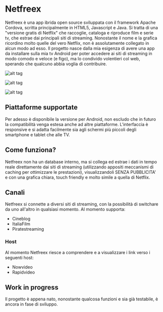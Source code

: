 # Netfreex

Netfreex è una app ibrida open source sviluppata con il framework Apache Cordova, scritta principalmente in HTML5, Javascript e Java.
Si tratta di una "versione gratis di Netflix" che raccoglie, cataloga e riproduce film e serie tv, che estrae dai principali siti di streaming. Nonostante il nome e la grafica ricordino molto quelle del vero Netflix, non è assolutamente collegato in alcun modo ad esso.
Il progetto nasce dalla mia esigenza di avere una app da installare sulla mia tv Android per poter accedere ai siti di streaming in modo comodo e veloce (e figo), ma lo condivido volentieri col web, sperando che qualcuno abbia voglia di contribuire.

![alt tag](https://github.com/Be4t5/Netfreex/blob/master/Netfreex/www/img/netfreex1.png)

![alt tag](https://github.com/Be4t5/Netfreex/blob/master/Netfreex/www/img/netfreex2.png)

![alt tag](https://github.com/Be4t5/Netfreex/blob/master/Netfreex/www/img/netfreex3.png)

## Piattaforme supportate

Per adesso è disponibile la versione per Android, non escludo che in futuro la compatibilità venga estesa anche ad altre piattaforme.
L'interfaccia è responsive e si adatta facilmente sia agli schermi più piccoli degli smartphone e tablet che alle TV.

## Come funziona?

Netfreex non ha un database interno, ma si collega ed estrae i dati in tempo reale direttamente dai siti di streaming (utilizzando appositi meccanismi di caching per ottimizzare le prestazioni), visualizzandoli SENZA PUBBLICITA' e con una grafica chiara, touch friendly e molto simile a quella di Netflix.

## Canali

Netfreex si connette a diversi siti di streaming, con la possibilità di switchare da uno all'altro in qualsiasi momento.
Al momento supporta:

- Cineblog
- ItaliaFilm
- Piratestreaming

### Host

Al momento Netfreex riesce a comprendere e a visualizzare i link verso i seguenti host:

- Nowvideo
- Rapidvideo

## Work in progress

Il progetto è appena nato, nonostante qualcosa funzioni e sia già testabile, è ancora in fase di sviluppo.
